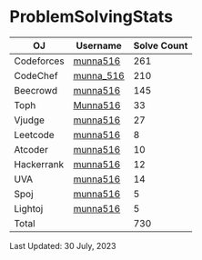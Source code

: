 # ProblemSolvingStats


| OJ | Username | Solve Count |
| -- | -------- | ----------- |
| Codeforces | [munna516](https://codeforces.com/profile/munna516) | 261 |
| CodeChef | [munna_516](https://www.codechef.com/users/munna_516) | 210 |
| Beecrowd | [munna516](https://www.beecrowd.com.br/judge/en/profile/713702) | 145 |
| Toph | [Munna516](https://toph.co/u/Munna516) | 33 | 
| Vjudge | [munna516](https://vjudge.net/user/munna516) | 27 | 
| Leetcode | [munna516](https://leetcode.com/munna516/) | 8 |
| Atcoder | [munna516](https://atcoder.jp/users/munna516) | 10 |
| Hackerrank | [munna516](https://www.hackerrank.com/munna516?hr_r=1) | 12 |
| UVA | [munna516](https://onlinejudge.org/index.php?option=com_onlinejudge&Itemid=15) | 14 |
| Spoj | [munna516](https://www.spoj.com/myaccount/) | 5 |
| Lightoj | [munna516](https://lightoj.com/user/munna516) | 5 |
| Total | | 730 |

Last Updated: 30 July, 2023
